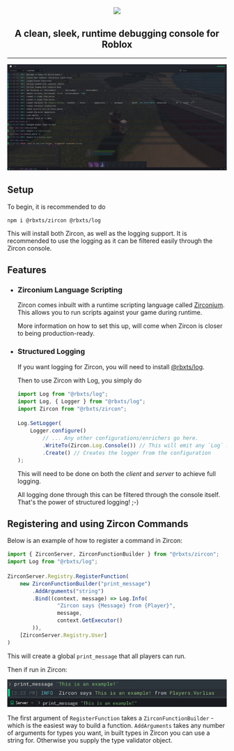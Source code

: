 <div align="center">
    <img src="https://i.imgur.com/YgpbX7G.png"/>
    <h2>A clean, sleek, runtime debugging console for Roblox</h2>
</div>

----

<img src="./assets/Example2.jpg"/>

## Setup
To begin, it is recommended to do
```
npm i @rbxts/zircon @rbxts/log
```

This will install both Zircon, as well as the logging support. It is recommended to use the logging as it can be filtered easily through the Zircon console.

## Features
- ### Zirconium Language Scripting
    Zircon comes inbuilt with a runtime scripting language called [Zirconium](https://github.com/roblox-aurora/zirconium). This allows you to run scripts against your game during runtime.

    More information on how to set this up, will come when Zircon is closer to being production-ready.

- ### Structured Logging
    If you want logging for Zircon, you will need to install [@rbxts/log](https://github.com/roblox-aurora/rbx-log).

    Then to use Zircon with Log, you simply do 
    ```ts
    import Log from "@rbxts/log";
    import Log, { Logger } from "@rbxts/log";
    import Zircon from "@rbxts/zircon";

    Log.SetLogger(
        Logger.configure()
            // ... Any other configurations/enrichers go here.
            .WriteTo(Zircon.Log.Console()) // This will emit any `Log` messages to the Zircon console
            .Create() // Creates the logger from the configuration
    );
    ```

    This will need to be done on both the _client_ and _server_ to achieve full logging.

    All logging done through this can be filtered through the console itself. That's the power of structured logging! ;-)

## Registering and using Zircon Commands
Below is an example of how to register a command in Zircon:

```ts
import { ZirconServer, ZirconFunctionBuilder } from "@rbxts/zircon";
import Log from "@rbxts/log";

ZirconServer.Registry.RegisterFunction(
    new ZirconFunctionBuilder("print_message")
        .AddArguments("string")
        .Bind((context, message) => Log.Info(
                "Zircon says {Message} from {Player}", 
                message,
                context.GetExecutor()
        )),
    [ZirconServer.Registry.User]
)
```

This will create a global `print_message` that all players can run.

Then if run in Zircon:

<img src="./assets/Example1.png"/>

The first argument of `RegisterFunction` takes a `ZirconFunctionBuilder` - which is the easiest way to build a function. `AddArguments` takes any number of arguments for types you want, in built types in Zircon you can use a string for. Otherwise you supply the type validator object.